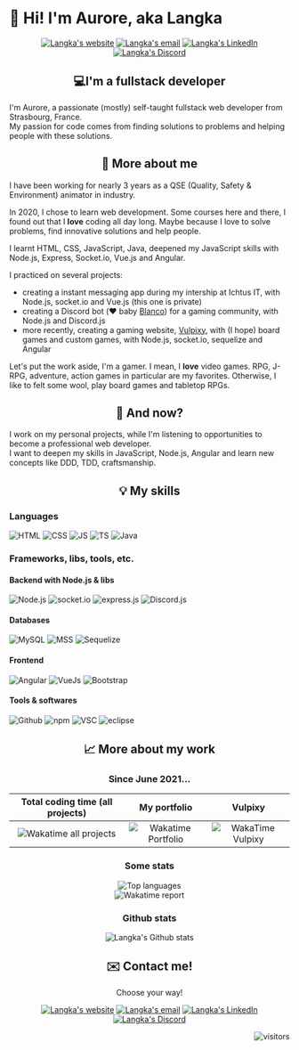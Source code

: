 # 👋 Hi! I'm Aurore, aka Langka
<p align="center">
  <a href="https://langkaws.github.io/"><img src="http://img.shields.io/badge/Website_(FR)-langkaws.github.io-4285F4?style=flat&logo=Google-Chrome&logoColor=4285F4&labelColor=FFFFFF&link=https://langkaws.github.io/" alt="Langka's website" /></a>
  <a href="mailto:langkaws@outlook.com"><img src="http://img.shields.io/badge/Email-langkaws@outlook.com-005FF9?style=flat&logo=Mail.Ru&logoColor=005FF9&labelColor=FFFFFF" alt="Langka's email" /></a>
  <a href="https://www.linkedin.com/in/aurore-weingartner/"><img src="https://img.shields.io/badge/LinkedIn-Aurore-0A66C2?style=flat&logo=LinkedIn&logoColor=0A66C2&labelColor=FFFFFF&link=https://www.linkedin.com/in/aurore-weingartner/" alt="Langka's LinkedIn" /></a>
  <a href="#"><img src="https://img.shields.io/badge/Discord-Arkia%235145-5865F2?style=flat&logo=Discord&labelColor=FFFFFF" alt="Langka's Discord" /></a>
</p>


<h2 align="center">💻I'm a fullstack developer</h2>

I'm Aurore, a passionate (mostly) self-taught fullstack web developer from Strasbourg, France.<br />
My passion for code comes from finding solutions to problems and helping people with these solutions.

<h2 align="center">🔎 More about me</h2>
I have been working for nearly 3 years as a QSE (Quality, Safety & Environment) animator in industry.<br />

In 2020, I chose to learn web development. Some courses here and there, I found out that I **love** coding all day long. Maybe because I love to solve problems, find innovative solutions and help people.<br />

I learnt HTML, CSS, JavaScript, Java, deepened my JavaScript skills with Node.js, Express, Socket.io, Vue.js and Angular.<br />

I practiced on several projects:
- creating a instant messaging app during my intership at Ichtus IT, with Node.js, socket.io and Vue.js (this one is private)
- creating a Discord bot (:heart: baby [Blanco](https://github.com/LangkaWS/Blanco)) for a gaming community, with Node.js and Discord.js
- more recently, creating a gaming website, [Vulpixy](https://github.com/LangkaWS/Vulpixy), with (I hope) board games and custom games, with Node.js, socket.io, sequelize and Angular

Let's put the work aside, I'm a gamer. I mean, I **love** video games. RPG, J-RPG, adventure, action games in particular are my favorites. Otherwise, I like to felt some wool, play board games and tabletop RPGs.

<h2 align="center">📅 And now?</h2>
I work on my personal projects, while I'm listening to opportunities to become a professional web developer.<br />
I want to deepen my skills in JavaScript, Node.js, Angular and learn new concepts like DDD, TDD, craftsmanship.

<h2 align="center">💡 My skills</h2>

### Languages
![HTML](https://img.shields.io/badge/-HTML-242424?style=flat&logo=HTML5)
![CSS](https://img.shields.io/badge/-CSS-242424?style=flat&logo=CSS3&logoColor=1572B6)
![JS](https://img.shields.io/badge/-JavaScript-242424?style=flat&logo=JavaScript)
![TS](https://img.shields.io/badge/-TypeScript-242424?style=flat&logo=TypeScript)
![Java](https://img.shields.io/badge/-Java-242424?style=flat&logo=Java&logoColor=007396)

### Frameworks, libs, tools, etc.

#### Backend with Node.js & libs
![Node.js](https://img.shields.io/badge/-Node.js-242424?style=flat&logo=Node.js)
![socket.io](https://img.shields.io/badge/-Socket.io-242424?style=flat&logo=Socket.io)
![express.js](https://img.shields.io/badge/-ExpressJS-242424?style=flat&logo=Express)
![Discord.js](https://img.shields.io/badge/-Discord.js-242424?style=flat&logo=Discord)

#### Databases
![MySQL](https://img.shields.io/badge/-MySQL-242424?style=flat&logo=MySQL)
![MSS](https://img.shields.io/badge/-Microsoft_SQL_Server-242424?style=flat&logo=Microsoft-SQL-Server&logoColor=CC2927)
![Sequelize](https://img.shields.io/badge/-Sequelize-242424?style=flat&logo=Sequelize)

#### Frontend
![Angular](https://img.shields.io/badge/-Angular-242424?style=flat&logo=Angular&logoColor=DD0031)
![VueJs](https://img.shields.io/badge/-Vue.js-242424?style=flat&logo=Vue.js)
![Bootstrap](https://img.shields.io/badge/-Bootstrap-242424?style=flat&logo=Bootstrap)

#### Tools & softwares
![Github](https://img.shields.io/badge/-GitHub-242424?style=flat&logo=GitHub)
![npm](https://img.shields.io/badge/-npm-242424?style=flat&logo=npm)
![VSC](https://img.shields.io/badge/-Visual_Studio_Code-242424?style=flat&logo=Visual-Studio-Code&logoColor=007ACC)
![eclipse](https://img.shields.io/badge/-Eclipse-242424?style=flat&logo=Eclipse-IDE&logoColor=2C2255)

<h2 align="center">📈 More about my work</h2>

<h3 align="center">Since June 2021...</h3>
<table align="center">
  <thead>
    <th>Total coding time (all projects)</th>
    <th>My portfolio</th>
    <th>Vulpixy</th>
  </thead>
  <tbody>
    <tr>
      <td align="center"><img src="https://wakatime.com/badge/user/4860c7a9-f666-4d89-a061-9738948744f2.svg" alt="Wakatime all projects" /></td>
      <td align="center"><img src="https://wakatime.com/badge/user/4860c7a9-f666-4d89-a061-9738948744f2/project/d32d7fe6-6a31-42ab-b534-598df0f160e5.svg" alt="Wakatime Portfolio" /></td>
      <td align="center"><img src="https://wakatime.com/badge/user/4860c7a9-f666-4d89-a061-9738948744f2/project/011768eb-acbb-4664-90c4-2fb9da10bc48.svg" alt="WakaTime Vulpixy" />
</td>
    </tr>
  </tobdy>
</table>

<h3 align="center">Some stats</h3>
<div align="center">
  <img src="https://github-readme-stats.vercel.app/api/top-langs/?username=langkaws&theme=darcula" alt="Top languages" /><br />
  <img src="https://github-readme-stats.vercel.app/api/wakatime?username=LangkaWs&theme=darcula&custom_title=On%20the%20last%207%20days..." alt="Wakatime report" align="top" />
</div>
  
<h3 align="center">Github stats</h3>
<div align="center">
  <img src="https://github-readme-stats.vercel.app/api?username=langkaws&count_private=true&show_icons=true&theme=darcula" alt="Langka's Github stats" />
</div>

<h2 align="center">✉️ Contact me!</h2>
<p align="center">Choose your way!</p>
<p align="center">
  <a href="https://langkaws.github.io/"><img src="http://img.shields.io/badge/Website_(FR)-langkaws.github.io-4285F4?style=flat&logo=Google-Chrome&logoColor=4285F4&labelColor=FFFFFF&link=https://langkaws.github.io/" alt="Langka's website" /></a>
  <a href="mailto:langkaws@outlook.com"><img src="http://img.shields.io/badge/Email-langkaws@outlook.com-005FF9?style=flat&logo=Mail.Ru&logoColor=005FF9&labelColor=FFFFFF" alt="Langka's email" /></a>
  <a href="https://www.linkedin.com/in/aurore-weingartner/"><img src="https://img.shields.io/badge/LinkedIn-Aurore-0A66C2?style=flat&logo=LinkedIn&logoColor=0A66C2&labelColor=FFFFFF&link=https://www.linkedin.com/in/aurore-weingartner/" alt="Langka's LinkedIn" /></a>
  <a href="#"><img src="https://img.shields.io/badge/Discord-Arkia%235145-5865F2?style=flat&logo=Discord&labelColor=FFFFFF" alt="Langka's Discord" /></a>
</p>

<div align="right">
  <img src="https://visitor-badge.glitch.me/badge?page_id=langkaws.langkaws" alt="visitors" />
</div>
